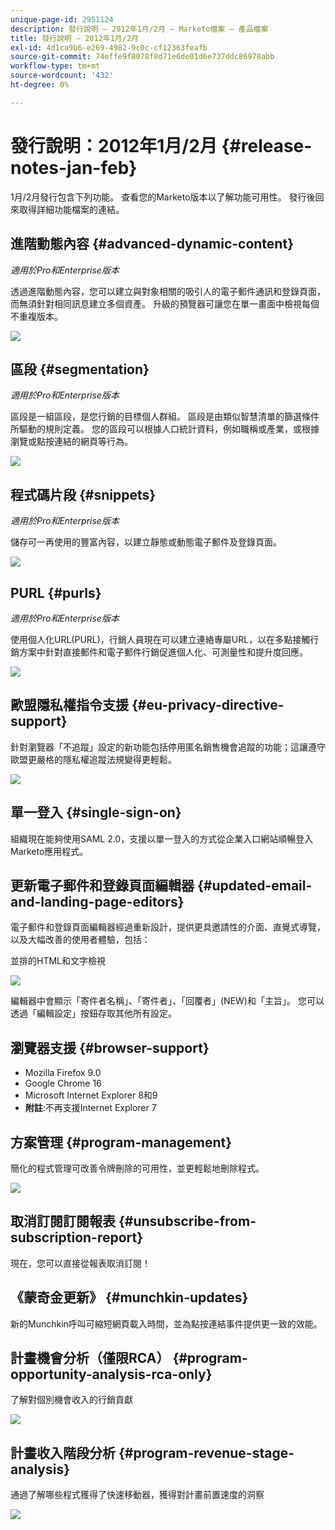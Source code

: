 ```yaml
---
unique-page-id: 2951124
description: 發行說明 — 2012年1月/2月 — Marketo檔案 — 產品檔案
title: 發行說明 — 2012年1月/2月
exl-id: 4d1ca9b6-e269-4982-9c0c-cf12363feafb
source-git-commit: 74effe9f8078f8d71e6de01d6e737ddc86978abb
workflow-type: tm+mt
source-wordcount: '432'
ht-degree: 0%

---
```


# 發行說明：2012年1月/2月 {#release-notes-jan-feb}

1月/2月發行包含下列功能。 查看您的Marketo版本以了解功能可用性。 發行後回來取得詳細功能檔案的連結。

## 進階動態內容 {#advanced-dynamic-content}

_適用於Pro和Enterprise版本_

透過進階動態內容，您可以建立與對象相關的吸引人的電子郵件通訊和登錄頁面，而無須針對相同訊息建立多個資產。 升級的預覽器可讓您在單一畫面中檢視每個不重複版本。

![](assets/image2014-9-23-9-3a50-3a27.png)

## 區段  {#segmentation}

_適用於Pro和Enterprise版本_

區段是一組區段，是您行銷的目標個人群組。 區段是由類似智慧清單的篩選條件所驅動的規則定義。 您的區段可以根據人口統計資料，例如職稱或產業，或根據瀏覽或點按連結的網頁等行為。

![](assets/image2014-9-23-9-3a50-3a42.png)

## 程式碼片段 {#snippets}

_適用於Pro和Enterprise版本_

儲存可一再使用的豐富內容，以建立靜態或動態電子郵件及登錄頁面。

![](assets/image2014-9-23-9-3a50-3a58.png)

## PURL {#purls}

_適用於Pro和Enterprise版本_

使用個人化URL(PURL)，行銷人員現在可以建立連絡專屬URL，以在多點接觸行銷方案中針對直接郵件和電子郵件行銷促進個人化、可測量性和提升度回應。

![](assets/image2014-9-23-9-3a51-3a11.png)

## 歐盟隱私權指令支援 {#eu-privacy-directive-support}

針對瀏覽器「不追蹤」設定的新功能包括停用匿名銷售機會追蹤的功能；這讓遵守歐盟更嚴格的隱私權追蹤法規變得更輕鬆。

![](assets/image2014-9-23-9-3a51-3a32.png)

## 單一登入 {#single-sign-on}

組織現在能夠使用SAML 2.0，支援以單一登入的方式從企業入口網站順暢登入Marketo應用程式。

## 更新電子郵件和登錄頁面編輯器 {#updated-email-and-landing-page-editors}

電子郵件和登錄頁面編輯器經過重新設計，提供更具邀請性的介面、直覺式導覽，以及大幅改善的使用者體驗，包括：

並排的HTML和文字檢視

![](assets/image2014-9-23-9-3a51-3a54.png)

編輯器中會顯示「寄件者名稱」、「寄件者」、「回覆者」(NEW)和「主旨」。 您可以透過「編輯設定」按鈕存取其他所有設定。

## 瀏覽器支援 {#browser-support}

* Mozilla Firefox 9.0
* Google Chrome 16
* Microsoft Internet Explorer 8和9
* **附註**:不再支援Internet Explorer 7

## 方案管理 {#program-management}

簡化的程式管理可改善令牌刪除的可用性，並更輕鬆地刪除程式。

![](assets/image2014-9-23-9-3a52-3a11.png)

## 取消訂閱訂閱報表 {#unsubscribe-from-subscription-report}

現在，您可以直接從報表取消訂閱！

## 《蒙奇金更新》 {#munchkin-updates}

新的Munchkin呼叫可縮短網頁載入時間，並為點按連結事件提供更一致的效能。

## 計畫機會分析（僅限RCA） {#program-opportunity-analysis-rca-only}

了解對個別機會收入的行銷貢獻

![](assets/image2014-9-23-9-3a52-3a30.png)

## 計畫收入階段分析 {#program-revenue-stage-analysis}

通過了解哪些程式獲得了快速移動器，獲得對計畫前置速度的洞察

![](assets/image2014-9-23-9-3a52-3a47.png)
